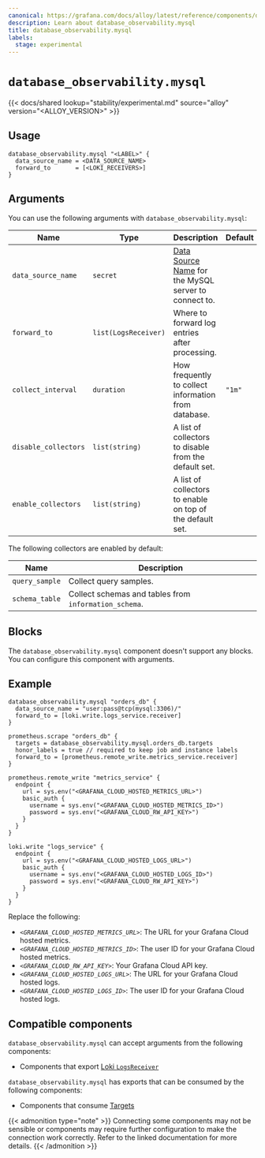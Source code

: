 ```yaml
---
canonical: https://grafana.com/docs/alloy/latest/reference/components/database_observability.mysql/
description: Learn about database_observability.mysql
title: database_observability.mysql
labels:
  stage: experimental
---
```


# `database_observability.mysql`

{{< docs/shared lookup="stability/experimental.md" source="alloy" version="<ALLOY_VERSION>" >}}

## Usage

```alloy
database_observability.mysql "<LABEL>" {
  data_source_name = <DATA_SOURCE_NAME>
  forward_to       = [<LOKI_RECEIVERS>]
}
```

## Arguments

You can use the following arguments with `database_observability.mysql`:

 Name                 | Type                 | Description                                               | Default | Required 
----------------------|----------------------|-----------------------------------------------------------|---------|----------
 `data_source_name`   | `secret`             | [Data Source Name][] for the MySQL server to connect to.  |         | yes      
 `forward_to`         | `list(LogsReceiver)` | Where to forward log entries after processing.            |         | yes      
 `collect_interval`   | `duration`           | How frequently to collect information from database.      | `"1m"`  | no       
 `disable_collectors` | `list(string)`       | A list of collectors to disable from the default set.     |         | no       
 `enable_collectors`  | `list(string)`       | A list of collectors to enable on top of the default set. |         | no       

The following collectors are enabled by default:

 Name           | Description                                           
----------------|-------------------------------------------------------
 `query_sample` | Collect query samples.                                
 `schema_table` | Collect schemas and tables from `information_schema`. 

## Blocks

The `database_observability.mysql` component doesn't support any blocks. You can configure this component with arguments.

## Example

```alloy
database_observability.mysql "orders_db" {
  data_source_name = "user:pass@tcp(mysql:3306)/"
  forward_to = [loki.write.logs_service.receiver]
}

prometheus.scrape "orders_db" {
  targets = database_observability.mysql.orders_db.targets
  honor_labels = true // required to keep job and instance labels
  forward_to = [prometheus.remote_write.metrics_service.receiver]
}

prometheus.remote_write "metrics_service" {
  endpoint {
    url = sys.env("<GRAFANA_CLOUD_HOSTED_METRICS_URL>")
    basic_auth {
      username = sys.env("<GRAFANA_CLOUD_HOSTED_METRICS_ID>")
      password = sys.env("<GRAFANA_CLOUD_RW_API_KEY>")
    }
  }
}

loki.write "logs_service" {
  endpoint {
    url = sys.env("<GRAFANA_CLOUD_HOSTED_LOGS_URL>")
    basic_auth {
      username = sys.env("<GRAFANA_CLOUD_HOSTED_LOGS_ID>")
      password = sys.env("<GRAFANA_CLOUD_RW_API_KEY>")
    }
  }
}
```

Replace the following:

* _`<GRAFANA_CLOUD_HOSTED_METRICS_URL>`_: The URL for your Grafana Cloud hosted metrics.
* _`<GRAFANA_CLOUD_HOSTED_METRICS_ID>`_: The user ID for your Grafana Cloud hosted metrics.
* _`<GRAFANA_CLOUD_RW_API_KEY>`_: Your Grafana Cloud API key.
* _`<GRAFANA_CLOUD_HOSTED_LOGS_URL>`_: The URL for your Grafana Cloud hosted logs.
* _`<GRAFANA_CLOUD_HOSTED_LOGS_ID>`_: The user ID for your Grafana Cloud hosted logs.

[Data Source Name]: https://github.com/go-sql-driver/mysql#dsn-data-source-name

<!-- START GENERATED COMPATIBLE COMPONENTS -->

## Compatible components

`database_observability.mysql` can accept arguments from the following components:

- Components that export [Loki `LogsReceiver`](../../../compatibility/#loki-logsreceiver-exporters)

`database_observability.mysql` has exports that can be consumed by the following components:

- Components that consume [Targets](../../../compatibility/#targets-consumers)

{{< admonition type="note" >}}
Connecting some components may not be sensible or components may require further configuration to make the connection work correctly.
Refer to the linked documentation for more details.
{{< /admonition >}}

<!-- END GENERATED COMPATIBLE COMPONENTS -->

